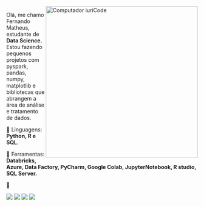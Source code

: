
<img src="https://raw.githubusercontent.com/MicaelliMedeiros/micaellimedeiros/master/image/computer-illustration.png" min-width="400px" max-width="400px" width="400px" align="right" alt="Computador iuriCode">

<p align="left"> 
  Olá, me chamo Fernando Matheus, estudante de <strong>Data Science.</strong><br>
  Estou fazendo pequenos projetos com pyspark, pandas, numpy, matplotlib e bibliotecas que abrangem a área de análise e tratamento de dados.
</p>

<p align="left">
  🦄 Linguagens: <strong>Python, R e SQL.</strong>
</p>

<p align="left">
  💼 Ferramentas: <strong>Databricks, Azure, Data Factory, PyCharm, Google Colab, JupyterNotebook, R studio, SQL Server.</strong>
</p>

<p align="left">
  💌 
</p>

<p align="left">
  <a href="https://mail.google.com/mail/u/0/#inbox?compose=DmwnWrRlQHVdtgdnHLwftVkhjGHJLjDgVqXJMWTNQHCVGtlkHhFWnmslwmrbLMmCJLGFfPpwJGgg" alt="Gmail">
  <img src="https://img.shields.io/badge/-Gmail-FF0000?style=flat-square&labelColor=FF0000&logo=gmail&logoColor=white"></a>
  
  <a href="https://www.linkedin.com/in/fernando-moura-b73a351a1" alt="Linkedin">
  <img src="https://img.shields.io/badge/-Linkedin-0e76a8?style=flat-square&logo=Linkedin&logoColor=white"></a>

  <a href="https://api.whatsapp.com/send?phone=5521967784777&text=Contato%20Fernando" alt="WhatsApp">
  <img src="https://img.shields.io/badge/-WhatsApp-25d366?style=flat-square&labelColor=25d366&logo=whatsapp&logoColor=white"></a>

  <a href="https://www.instagram.com/xapel_fm/?hl=pt-br" alt="Instagram">
  <img src="https://img.shields.io/badge/-Instagram-DF0174?style=flat-square&labelColor=DF0174&logo=instagram&logoColor=white"></a>
</p>  


<!--
**Matheusups/matheusups** is a ✨ _special_ ✨ repository because its `README.md` (this file) appears on your GitHub profile.

Here are some ideas to get you started:

- 🔭 I’m currently working on ...
- 🌱 I’m currently learning ...
- 👯 I’m looking to collaborate on ...
- 🤔 I’m looking for help with ...
- 💬 Ask me about ...
- 📫 How to reach me: ...
- 😄 Pronouns: ...
- ⚡ Fun fact: ...
-->
